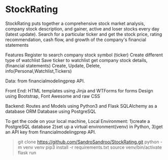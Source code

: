 

<h1>StockRating</h1>

StockRating puts together a comprehensive stock market analysis, company stock description, and gainer, active and loser stocks every day (latest update). Search for a particular ticker and get the stock price, rating recommendation, cash flow, and growth of the company's financial statements

Features
Register to search company stock symbol (ticker)
Create different type of watchlist
Save ticker to watchlist
get company stock details, (financial statements)
Create, Update, Delete, info(Personal,Watchlist,Tickers)

Data:
from financialmodelingprep API.

Front End:
HTML templates using Jinja and WTForms for forms Design using Bootstrap, Font Awesome and raw CSS

Backend:
Routes and Models using Python3 and Flask SQLAlchemy as a database ORM Database using PostgreSQL



To get the code on your local machine, 
Local Environment:
1)create a PostgreSQL database 
2)set up a virtual environment(venv) in Python, 
3)get an API key from financialmodelingprep API.

> git clone https://github.com/SandroSandroo/StockRating.git
> python -m venv venv
> pip3 install -r requirements.txt
> source venv/bin/activate
> flask run
